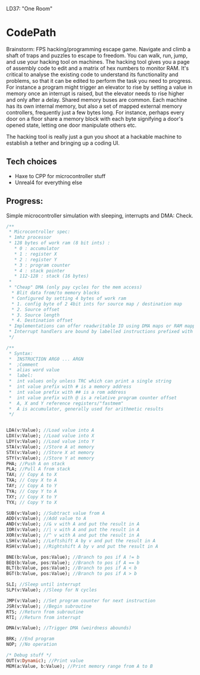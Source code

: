 LD37: "One Room"
# CodePath
Brainstorm: FPS hacking/programming escape game. Navigate and climb a shaft of traps and puzzles to escape to freedom. You can walk, run, jump, and use your hacking tool on machines. The hacking tool gives you a page of assembly code to edit and a matrix of hex numbers to monitor RAM. It's critical to analyse the existing code to understand its functionality and problems, so that it can be edited to perform the task you need to progress. For instance a program might trigger an elevator to rise by setting a value in memory once an interrupt is raised, but the elevator needs to rise higher and only after a delay. Shared memory buses are common. Each machine has its own internal memory, but also a set of mapped external memory controllers, frequently just a few bytes long. For instance, perhaps every door on a floor share a memory block with each byte signifying a door's opened state, letting one door manipulate others etc.

The hacking tool is really just a gun you shoot at a hackable machine to establish a tether and bringing up a coding UI.

## Tech choices
- Haxe to CPP for microcontroller stuff
- Unreal4 for everything else

## Progress:
Simple microcontroller simulation with sleeping, interrupts and DMA: Check.

```Haxe
/**
 * Microcontroller spec:
 * 1mhz processor
 * 128 bytes of work ram (8 bit ints) :
   * 0 : accumulator
   * 1 : register X
   * 2 : register Y
   * 3 : program counter
   * 4 : stack pointer
   * 112-128 : stack (16 bytes)
 *
 * "Cheap" DMA (only pay cycles for the mem access)
  * Blit data from/to memory blocks
  * Configured by setting 4 bytes of work ram
  * 1. config byte of 2 4bit ints for source map / destination map
  * 2. Source offset
  * 3. Source length
  * 4. Destination offset
 * Implementations can offer readwritable IO using DMA maps or RAM mappings
 * Interrupt handlers are bound by labelled instructions prefixed with IRQ (hardware specific)
 */

/**
 * Syntax:
 * 	INSTRUCTION ARG0 ... ARGN
 * 	;Comment
 * 	alias word value
 *  label:
 *  int values only unless TRC which can print a single string
 * 	int value prefix with # is a memory address
 *  int value prefix with ## is a rom address
 * 	int value prefix with @ is a relative program counter offset
 * 	A, X and Y reference registers/"fastmem"
 * 	A is accumulator, generally used for arithmetic results
 */


LDA(v:Value); //Load value into A
LDX(v:Value); //Load value into X
LDY(v:Value); //Load value into Y
STA(v:Value); //Store A at memory
STX(v:Value); //Store X at memory
STY(v:Value); //Store Y at memory
PHA; //Push A on stack
PLA; //Pull A from stack
TAX; // Copy A to X
TXA; // Copy X to A
TAY; // Copy A to Y
TYA; // Copy Y to A
TXY; // Copy X to Y
TYX; // Copy Y to X

SUB(v:Value); //Subtract value from A
ADD(v:Value); //Add value to A
AND(v:Value); //& v with A and put the result in A
IOR(v:Value); //| v with A and put the result in A
XOR(v:Value); //^ v with A and put the result in A
LSH(v:Value); //Leftshift A by v and put the result in A
RSH(v:Value); //Rightshift A by v and put the result in A

BNE(b:Value, pos:Value); //Branch to pos if A != b
BEQ(b:Value, pos:Value); //Branch to pos if A == b
BLT(b:Value, pos:Value); //Branch to pos if A < b
BGT(b:Value, pos:Value); //Branch to pos if A > b

SLI; //Sleep until interrupt
SLP(v:Value); //Sleep for N cycles

JMP(v:Value); //Set program counter for next instruction
JSR(v:Value); //Begin subroutine
RTS; //Return from subroutine
RTI; //Return from interrupt

DMA(v:Value); //Trigger DMA (weirdness abounds)

BRK; //End program
NOP; //No operation

/* Debug stuff */
OUT(v:Dynamic); //Print value
MEM(a:Value, b:Value); //Print memory range from A to B
```
